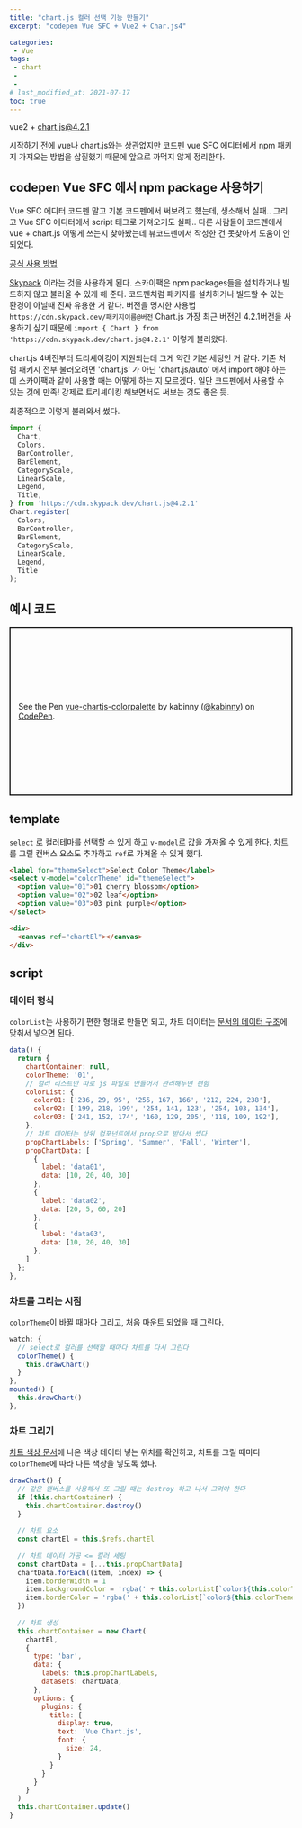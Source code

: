 ```yaml
---
title: "chart.js 컬러 선택 기능 만들기"
excerpt: "codepen Vue SFC + Vue2 + Char.js4"

categories:
 - Vue
tags:
 - chart
 - 
 - 
# last_modified_at: 2021-07-17
toc: true
---
```


vue2 + chart.js@4.2.1

시작하기 전에 vue나 chart.js와는 상관없지만 코드펜 vue SFC 에디터에서 npm 패키지 가져오는 방법을 삽질했기 때문에 앞으로 까먹지 않게 정리한다. 

## codepen Vue SFC 에서 npm package 사용하기

Vue SFC 에디터 코드펜 말고 기본 코드펜에서 써보려고 했는데, 생소해서 실패.. 그리고 Vue SFC 에디터에서 script 태그로 가져오기도 실패.. 다른 사람들이 코드펜에서 vue + chart.js 어떻게 쓰는지 찾아봤는데 뷰코드펜에서 작성한 건 못찾아서 도움이 안되었다.  

[공식 사용 방법](https://blog.codepen.io/2021/02/16/vue-editor-now-with-es-modules/)

[Skypack](https://www.skypack.dev/) 이라는 것을 사용하게 된다. 스카이팩은 npm packages들을 설치하거나 빌드하지 않고 불러올 수 있게 해 준다. 코드펜처럼 패키지를 설치하거나 빌드할 수 있는 환경이 아닐때 진짜 유용한 거 같다.
버전을 명시한 사용법  `https://cdn.skypack.dev/패키지이름@버전` 
Chart.js 가장 최근 버전인 4.2.1버전을 사용하기 싶기 때문에 `import { Chart } from 'https://cdn.skypack.dev/chart.js@4.2.1'` 이렇게 불러왔다. 

chart.js 4버전부터 트리셰이킹이 지원되는데 그게 약간 기본 세팅인 거 같다. 기존 처럼 패키지 전부 불러오려면 'chart.js' 가 아닌 'chart.js/auto' 에서 import 해야 하는데 스카이팩과 같이 사용할 때는 어떻게 하는 지 모르겠다. 일단 코드펜에서 사용할 수 있는 것에 만족! 강제로 트리셰이킹 해보면서도 써보는 것도 좋은 듯. 

최종적으로 이렇게 불러와서 썼다. 
```js
import {
  Chart,
  Colors,
  BarController,
  BarElement,
  CategoryScale,
  LinearScale,
  Legend,
  Title,
} from 'https://cdn.skypack.dev/chart.js@4.2.1'
Chart.register(
  Colors,
  BarController,
  BarElement,
  CategoryScale,
  LinearScale,
  Legend,
  Title
);
```

## 예시 코드
<p class="codepen" data-height="300" data-theme-id="light" data-default-tab="js,result" data-slug-hash="PoyNWMB" data-user="kabinny" style="height: 300px; box-sizing: border-box; display: flex; align-items: center; justify-content: center; border: 2px solid; margin: 1em 0; padding: 1em;">
  <span>See the Pen <a href="https://codepen.io/kabinny/pen/PoyNWMB">
  vue-chartjs-colorpalette</a> by kabinny (<a href="https://codepen.io/kabinny">@kabinny</a>)
  on <a href="https://codepen.io">CodePen</a>.</span>
</p>
<script async src="https://cpwebassets.codepen.io/assets/embed/ei.js"></script>

## template
`select` 로 컬러테마를 선택할 수 있게 하고 `v-model`로 값을 가져올 수 있게 한다. 차트를 그릴 캔버스 요소도 추가하고 `ref`로 가져올 수 있게 했다. 
```html
<label for="themeSelect">Select Color Theme</label>
<select v-model="colorTheme" id="themeSelect">
  <option value="01">01 cherry blossom</option>
  <option value="02">02 leaf</option>
  <option value="03">03 pink purple</option>
</select>

<div>
  <canvas ref="chartEl"></canvas>
</div>
```


## script

### 데이터 형식
`colorList`는 사용하기 편한 형태로 만들면 되고, 차트 데이터는 [문서의 데이터 구조](https://www.chartjs.org/docs/latest/general/data-structures.html)에 맞춰서 넣으면 된다. 
```js
data() {
  return {
    chartContainer: null,
    colorTheme: '01',
    // 컬러 리스트만 따로 js 파일로 만들어서 관리해두면 편함
    colorList: {
      color01: ['236, 29, 95', '255, 167, 166', '212, 224, 238'],
      color02: ['199, 218, 199', '254, 141, 123', '254, 103, 134'],
      color03: ['241, 152, 174', '160, 129, 205', '118, 109, 192'],
    },
    // 차트 데이터는 상위 컴포넌트에서 prop으로 받아서 썼다
    propChartLabels: ['Spring', 'Summer', 'Fall', 'Winter'],
    propChartData: [
      {
        label: 'data01',
        data: [10, 20, 40, 30]
      },
      {
        label: 'data02',
        data: [20, 5, 60, 20]
      },
      {
        label: 'data03',
        data: [10, 20, 40, 30]
      },
    ]
  };
},
```


### 차트를 그리는 시점
`colorTheme`이 바뀔 때마다 그리고, 처음 마운트 되었을 때 그린다. 
```js
watch: {
  // select로 컬러를 선택할 때마다 차트를 다시 그린다
  colorTheme() {
    this.drawChart()
  }
},
mounted() {
  this.drawChart()
},
```


### 차트 그리기
[차트 색상 문서](https://www.chartjs.org/docs/latest/general/colors.html)에 나온 색상 데이터 넣는 위치를 확인하고, 차트를 그릴 때마다 `colorTheme`에 따라 다른 색상을 넣도록 했다. 
```js
drawChart() { 
  // 같은 캔버스를 사용해서 또 그릴 때는 destroy 하고 나서 그려야 한다
  if (this.chartContainer) {
    this.chartContainer.destroy()
  }
  
  // 차트 요소
  const chartEl = this.$refs.chartEl
  
  // 차트 데이터 가공 <= 컬러 세팅
  const chartData = [...this.propChartData]
  chartData.forEach((item, index) => {
    item.borderWidth = 1
    item.backgroundColor = 'rgba(' + this.colorList[`color${this.colorTheme}`][index] + ', 0.5)'
    item.borderColor = 'rgba(' + this.colorList[`color${this.colorTheme}`][index] + ', 1)'
  })
  
  // 차트 생성
  this.chartContainer = new Chart(
    chartEl,
    {
      type: 'bar',
      data: {
        labels: this.propChartLabels,
        datasets: chartData,
      },
      options: {
        plugins: {
          title: {
            display: true,
            text: 'Vue Chart.js',
            font: {
              size: 24,
            }
          }
        }
      }
    }
  )
  this.chartContainer.update()
}
```